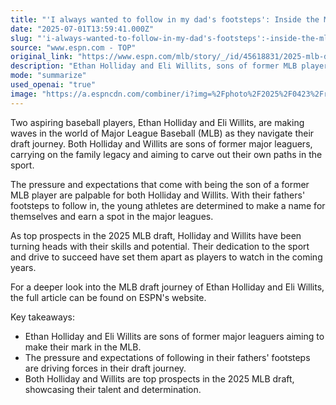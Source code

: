 ```yaml
---
title: "'I always wanted to follow in my dad's footsteps': Inside the MLB draft journey for the sons of two former major leaguers"
date: "2025-07-01T13:59:41.000Z"
slug: "'i-always-wanted-to-follow-in-my-dad's-footsteps':-inside-the-mlb-draft-journey-for-the-sons-of-two-former-major-leaguers"
source: "www.espn.com - TOP"
original_link: "https://www.espn.com/mlb/story/_/id/45618831/2025-mlb-draft-ethan-holliday-eli-willits-top-prospects-sons-major-leaguers"
description: "Ethan Holliday and Eli Willits, sons of former MLB players, are rising stars in the baseball world as they navigate their draft journey. The pressure and expectations of living up to their fathers' legacies are evident, but both athletes are determined to make a name for themselves in the sport.  As top prospects in the 2025 MLB draft, Holliday and Willits have been impressing scouts and fans with their skills and potential. Their dedication to the sport and drive to succeed have set them apart as players to watch in the coming years. Both athletes are working hard to earn a spot in the major leagues and continue their family legacy in baseball.  The journey of Ethan Holliday and Eli Willits in the MLB draft is a testament to their passion for the sport and their desire to succeed on their own terms. Despite the pressure of following in their fathers' footsteps, both athletes are focused on carving out their own paths and making a mark in the baseball world. Their talent and determination have positioned them as promising prospects for the future of Major League Baseball.  For a more in-depth look at Ethan Holliday and Eli Willits' draft journey, the full article can be found on ESPN's website. Keep an eye on these two young athletes as they continue to make waves in the world of baseball and work towards achieving their dreams in the major leagues."
mode: "summarize"
used_openai: "true"
image: "https://a.espncdn.com/combiner/i?img=%2Fphoto%2F2025%2F0423%2Fr1482827_1296x729_16%2D9.jpg"
---
```


Two aspiring baseball players, Ethan Holliday and Eli Willits, are making waves in the world of Major League Baseball (MLB) as they navigate their draft journey. Both Holliday and Willits are sons of former major leaguers, carrying on the family legacy and aiming to carve out their own paths in the sport.

The pressure and expectations that come with being the son of a former MLB player are palpable for both Holliday and Willits. With their fathers' footsteps to follow in, the young athletes are determined to make a name for themselves and earn a spot in the major leagues.

As top prospects in the 2025 MLB draft, Holliday and Willits have been turning heads with their skills and potential. Their dedication to the sport and drive to succeed have set them apart as players to watch in the coming years.

For a deeper look into the MLB draft journey of Ethan Holliday and Eli Willits, the full article can be found on ESPN's website.

Key takeaways:
- Ethan Holliday and Eli Willits are sons of former major leaguers aiming to make their mark in the MLB.
- The pressure and expectations of following in their fathers' footsteps are driving forces in their draft journey.
- Both Holliday and Willits are top prospects in the 2025 MLB draft, showcasing their talent and determination.